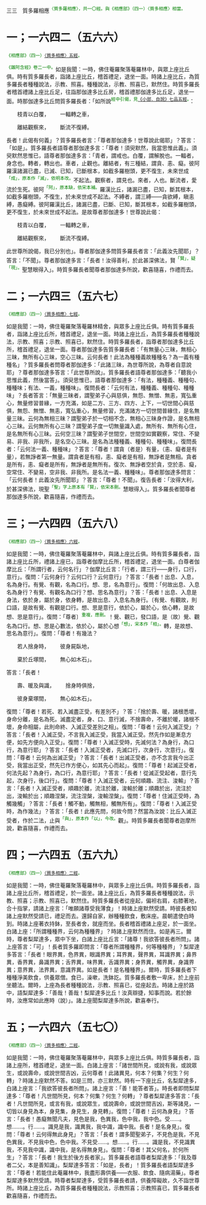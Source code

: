 三三　質多羅相應<sup><font color="green">〈質多羅相應〉，共一〇經。與《相應部》（四一）〈質多相應〉相當。</font></sup>

# 一；一六四二（五六六）

<sup><font color="green">《相應部》（四一）[〈質多相應〉五經](https://github.com/gwsice/buddhism/blob/master/%E6%97%A9%E6%9C%9F/%E5%8D%97%E4%BC%A0%E7%9B%B8%E5%BA%94%E9%83%A8/04%E5%85%AD%E5%A4%84%E7%AF%87/41%20%E8%B4%A8%E5%A4%9A%E7%9B%B8%E5%BA%94.md#41_5)。</font></sup>

<sup><font color="green">《雜阿含經》卷二一中。</font></sup>如是我聞：一時，佛住菴羅聚落菴羅林中，與眾上座比丘俱。時有質多羅長者，詣諸上座比丘，稽首禮足，退坐一面。時諸上座比丘，為質多羅長者種種說法，示教、照喜。種種說法，示教、照喜已，默然住。時質多羅長者稽首禮諸上座比丘足，往詣那伽達多比丘房，稽首禮那伽達多比丘足，退坐一面。時那伽達多比丘問質多羅長者：「如所說<sup><font color="green">經中引偈，見[《小部．自說》七品五經](https://github.com/gwsice/buddhism/blob/master/%E6%97%A9%E6%9C%9F/%E5%8D%97%E4%BC%A0%E5%B0%8F%E9%83%A8/03%20%E8%87%AA%E8%AF%B4%E7%BB%8F/7.md#5)。</font></sup>：

&emsp;&emsp;枝青以白覆，&emsp;&emsp;一輻轉之車，

&emsp;&emsp;離結觀察來，&emsp;&emsp;斷流不復縛。

長者！此偈有何義」？質多羅長者言：「尊者那伽達多！世尊說此偈耶」？答言：「如是」。質多羅長者語尊者那伽達多言：「尊者！須臾默然，我當思惟此義」。須臾默然思惟已，語尊者那伽達多言：「青者，謂戒也。白覆，謂解脫也。一輻者，身念也。轉者，轉出也。車者，止觀也。離結者，有三種結，謂貪、恚、癡。彼阿羅漢諸漏已盡，已滅、已知，已斷根本，如截多羅樹頭，更不復生，未來世成<sup><font color="green">「成」，原本作「滅」，依明本改。</font></sup>不起法。觀察者，謂見也。來者，人也。斷流者，愛流於生死。彼阿<sup><font color="green">「阿」，原本缺，依宋本補。</font></sup>羅漢比丘，諸漏已盡，已知，斷其根本，如截多羅樹頭，不復生，於未來世成不起法。不縛者，謂三縛——貪欲縛，瞋恚縛，愚癡縛。彼阿羅漢比丘，諸漏已盡，已斷、已知，斷其根本，如截多羅樹頭，更不復生，於未來世成不起法。是故尊者那伽達多！世尊說此偈：

&emsp;&emsp;枝青以白覆，&emsp;&emsp;一輻轉之車，

&emsp;&emsp;離結觀察來，&emsp;&emsp;斷流不復縛。

此世尊所說偈，我已分別也」。尊者那伽達多問質多羅長者言：「此義汝先聞耶」？答言：「不聞」。尊者那伽達多言：「長者！汝得善利，於此甚深佛法，賢<sup><font color="green">「賢」，疑「現」。</font></sup>聖慧眼得入」。時質多羅長者聞尊者那伽達多所說，歡喜隨喜，作禮而去。

# 二；一六四三（五六七）

<sup><font color="green">《相應部》（四一）[〈質多相應〉七經](https://github.com/gwsice/buddhism/blob/master/%E6%97%A9%E6%9C%9F/%E5%8D%97%E4%BC%A0%E7%9B%B8%E5%BA%94%E9%83%A8/04%E5%85%AD%E5%A4%84%E7%AF%87/41%20%E8%B4%A8%E5%A4%9A%E7%9B%B8%E5%BA%94.md#41_7)。</font></sup>

如是我聞：一時，佛住菴羅聚落菴羅林精舍，與眾多上座比丘俱。時有質多羅長者，詣諸上座比丘所，稽首禮足，退坐一面。時諸上座比丘，為質多羅長者種種說法，示教、照喜；示教、照喜已，默然住。時質多羅長者，詣尊者那伽達多比丘所，稽首禮足，退坐一面。尊者那伽達多告質多羅長者：「有無量心三昧，無相心三昧，無所有心三昧，空心三昧。云何長者！此法為種種義故種種名？為一義有種種名」？質多羅長者問尊者那伽達多：「此諸三昧，為世尊所說，為尊者自意說耶」？尊者那伽達多答言：「此世尊所說」。質多羅長者語尊者那伽達多：「聽我小思惟此義，然後當答」。須臾思惟已，語尊者那伽達多：「有法，種種義、種種句、種種味；有法、一義，種種味」。復問長者：「云何有法，種種義、種種句、種種味」？長者答言：「無量三昧者，謂聖弟子心與慈俱，無怨、無憎、無恚，寬弘重心，無量修習普緣，一方充滿，如是二方、三方、四方、上下，一切世間心與慈俱，無怨、無憎、無恚，寬弘重心，無量修習，充滿諸方一切世間普緣住，是名無量三昧。云何為無相三昧？謂聖弟子於一切相不念，無相心三昧身作證，是名無相心三昧。云何無所有心三昧？謂聖弟子度一切無量識入處，無所有、無所有心住，是名無所有心三昧。云何空三昧？謂聖弟子世間空，世間空如實觀察，常住、不變易、非我、非我所，是名空心三昧。是名為法種種義、種種句、種種味」。復問長者：「云何法一義、種種味」？答言：「尊者！謂貪（者是）有量，（恚、癡者是有量），若無諍者第一無量。謂貪者是有相，恚、癡者是有相，無諍者是無相。貪者是所有，恚、癡者是所有，無諍者是無所有。復次、無諍者空於貪，空於恚、癡，空常住、不變易，空非我、非我所。是名法一義、種種味」。尊者那伽達多問言：「云何長者！此義汝先所聞耶」？答言：「尊者！不聞」。復告長者：「汝得大利，於甚深佛法，現聖<sup><font color="green">「聖」字上原本有「賢」，依宋本刪。</font></sup>慧眼得入」。質多羅長者聞尊者那伽達多所說，歡喜隨喜，作禮而去。

# 三；一六四四（五六八）

<sup><font color="green">《相應部》（四一）[〈質多相應〉六經](https://github.com/gwsice/buddhism/blob/master/%E6%97%A9%E6%9C%9F/%E5%8D%97%E4%BC%A0%E7%9B%B8%E5%BA%94%E9%83%A8/04%E5%85%AD%E5%A4%84%E7%AF%87/41%20%E8%B4%A8%E5%A4%9A%E7%9B%B8%E5%BA%94.md#41_6)。</font></sup>

如是我聞：一時，佛住菴羅聚落菴羅林中，與諸上座比丘俱。時有質多羅長者，詣諸上座比丘所，禮諸上座已，詣尊者伽摩比丘所，稽首禮足，退坐一面。白尊者伽摩比丘：「所謂行者，云何名行」？伽摩比丘言：「行者，謂三行——身行，口行，意行」。復問：「云何身行？云何口行？云何意行」？答言：「長者！出息、入息，名為身行。有覺、有觀，名為口行。想、思，名為意行」。復問：「何故出息、入息名為身行？有覺、有觀名為口行？想、思名為意行」？答：「長者！出息、入息是身法，依於身，屬於身，依身轉，是故出息、入息名為身行。〔有覺、有觀故，則口語，是故有覺、有觀是口行。想、思是意行，依於心，屬於心，依心轉，是故想、思是意行」。復問：「尊者〕<sup><font color="green">重複，應刪。</font></sup>！覺、觀已，發口語，是（故）覺、觀名為口行。想、思是心數法，依於心，屬於心想<sup><font color="green">「想」，宋本作「相」。</font></sup>轉，是故想、思名為意行」。復問：「尊者！有幾法？

&emsp;&emsp;若人捨身時，&emsp;&emsp;彼身屍臥地，

&emsp;&emsp;棄於丘塚間，&emsp;&emsp;無心如木石」。

答言：「長者！

&emsp;&emsp;壽、暖及與識，&emsp;&emsp;捨身時俱捨，

&emsp;&emsp;彼身棄塚間，&emsp;&emsp;無心如木石」。

復問：「尊者！若死、若入滅盡正受，有差別不」？答：「捨於壽、暖，諸根悉壞，身命分離，是名為死。滅盡定者，身、口、意行滅，不捨壽命，不離於暖，諸根不壞，身命相屬，此則命終、入滅正受差別之相」。復問：「尊者！云何入滅正受」？答言：「長者！入滅正受，不言我入滅正受，我當入滅正受。然先作如是漸息方便，如先方便向入正受」。復問：「尊者！入滅正受時，先滅何法？為身行，為口行，為意行耶」？答言：「長者！入滅正受者，先滅口行，次身行，次意行」。復問：「尊者！云何為出滅正受」？答言：「長者！出滅正受者，亦不念言我今出正受，我當出正受，然先已作方便心，如其先心而起」。復問：「尊者！起滅正受者，何法先起？為身行，為口行，為意行耶」？答言：「長者！從滅正受起者，意行先起，次身行，後口行」。復問：「尊者！入滅正受者，云何順趣、流注、浚輸」？答言：「長者！入滅正受者，順趣於離，流注於離，浚輸於離；順趣於出，流注於出，浚輸於出；順趣涅槃，流注涅槃，浚輸涅槃」。復問：「尊者！住滅正受時，為觸幾觸」？答言：「長者！觸不動，觸無相，觸無所有」。復問：「尊者！入滅正受時，為作幾法」？答言：「長者！此應先問，何故今問？然當為汝說：比丘入滅正受者，作於二法，止與<sup><font color="green">「與」，原本作「以」，今改。</font></sup>觀」。時質多羅長者聞尊者迦摩所說，歡喜隨喜，作禮而去。

# 四；一六四五（五六九）

<sup><font color="green">《相應部》（四一）[〈質多相應〉二經](https://github.com/gwsice/buddhism/blob/master/%E6%97%A9%E6%9C%9F/%E5%8D%97%E4%BC%A0%E7%9B%B8%E5%BA%94%E9%83%A8/04%E5%85%AD%E5%A4%84%E7%AF%87/41%20%E8%B4%A8%E5%A4%9A%E7%9B%B8%E5%BA%94.md#41_2)。</font></sup>

如是我聞：一時，佛住菴羅聚落菴羅林中，與眾多上座比丘俱。時質多羅長者，詣諸上座比丘所，稽首禮足，於一面坐。諸上座比丘，為質多羅長者種種說法，示教、照喜；示教、照喜已，默然住。時質多羅長者從座起，偏袒右肩，右膝著地，合十指掌，請諸上座言：「唯願諸尊受我薄食」！時諸上座默然受請。時彼長者知諸上座默然受請已，禮足而去。還歸自家，辦種種飲食，敷床座。晨朝遣使白時到。時諸上座著衣持鉢，至長者舍，就座而坐。長者稽首禮諸上座足，於一面坐。白諸上座：「所謂種種界，云何為種種界」？時諸上座默然而住。如是再三。爾時，尊者梨犀達多，眾中下坐，白諸上座比丘言：「諸尊！我欲答彼長者所問」。諸上座答言：「可」！長者質多羅即問言：「尊者所謂種種界，何等種種界」？梨犀達多答言：「長者！眼界異，色界異，眼識界異；耳界異，聲界異，耳識界異；鼻界異，香界異，鼻識界異；舌界異，味界異，舌識界異；身界異，觸界異，身識界異；意界異，法界異，意識界異。如是長者！是名種種界」。爾時，質多羅長者下種種淨美飲食，供養眾僧。食已，澡嗽，洗鉢訖。質多羅長者敷一卑床，於上座前坐聽法。爾時，上座為長者種種說法，示教、照喜已，從座起去。時諸上座於路中，語梨犀達多：「善哉！善哉！梨犀達多比丘！汝真辯捷，知事而說。若於餘時，汝應常如此應時（說）」。諸上座聞梨犀達多所說，歡喜奉行。

# 五；一六四六（五七〇）

<sup><font color="green">《相應部》（四一）[〈質多相應〉二經](https://github.com/gwsice/buddhism/blob/master/%E6%97%A9%E6%9C%9F/%E5%8D%97%E4%BC%A0%E7%9B%B8%E5%BA%94%E9%83%A8/04%E5%85%AD%E5%A4%84%E7%AF%87/41%20%E8%B4%A8%E5%A4%9A%E7%9B%B8%E5%BA%94.md#41_2)。</font></sup>

如是我聞：一時，佛住菴羅聚落菴羅林中，與眾多上座比丘俱。時質多羅長者，詣諸上座所，稽首禮足，退坐一面。白諸上座言：「諸世間所見，或說有我，或說眾生，或說壽命，或說世間吉凶，云何尊者！此諸異見，何本？何集？何生？何轉」？時諸上座默然不答。如是三問，亦三默然。時有一下座比丘，名梨犀達多，白諸上座言：「我欲答彼長者所問」。諸上座言：「善！能答者答」。時長者即問梨犀達多：「尊者！凡世間所見，何本？何集？何生？何轉」？尊者梨犀達多答言：「長者！凡世間所見，或言有我，或說眾生，或說壽命，或說世間吉凶，斯等諸見，一切皆以身見為本，身見集，身見生，身見轉」。復問；「尊者！云何為身見」？答言：「長者！愚癡無聞凡夫，見色是我，色異我，色中我，我中色。受……。想…….。行……。識見是我，識異我，我中識，識中我。長者！是名身見」。復問：「尊者！云何得無此身見」？答言：「長者！謂多聞聖弟子，不見色是我，不見色異我，不見我中色，色中我。不見受……。想……。行……。識是我，不見識異我，不見我中識，識中我，是名得無身見」。復問：「尊者！其父何名，於何所生」？答言：「長者！我生於後方長者家」。質多羅長者語尊者梨犀達多：「我及尊者二父，本是善知識」。梨犀達多答言：「如是，長者」！質多羅長者語梨犀達多言：「尊者！若能住此菴羅林中，我盡形壽供養——衣服、飲食、隨病湯藥」。尊者梨犀達多默然受請。時尊者梨犀達多，受質多羅長者請，供養障礙故，久不詣世尊所。時諸上座比丘，為質多羅長者種種說法，示教照喜；示教照喜已，質多羅長者歡喜隨喜，作禮而去。